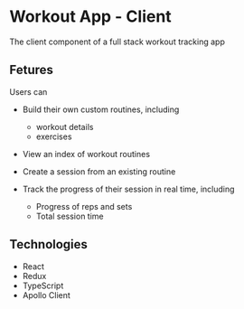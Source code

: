 # Workout App - Client



The client component of a full stack workout tracking app

## Fetures
Users can
- Build their own custom routines, including
  - workout details
  - exercises

- View an index of workout routines

- Create a session from an existing routine

- Track the progress of their session in real time, including
  - Progress of reps and sets
  - Total session time

## Technologies
- React
- Redux
- TypeScript
- Apollo Client